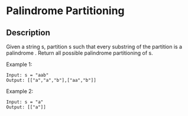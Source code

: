 # Palindrome Partitioning
## Description

Given a string s, partition s such that every 
substring
 of the partition is a 
palindrome
. Return all possible palindrome partitioning of s.

Example 1:

```
Input: s = "aab"
Output: [["a","a","b"],["aa","b"]]
```

Example 2:

```
Input: s = "a"
Output: [["a"]]
```
